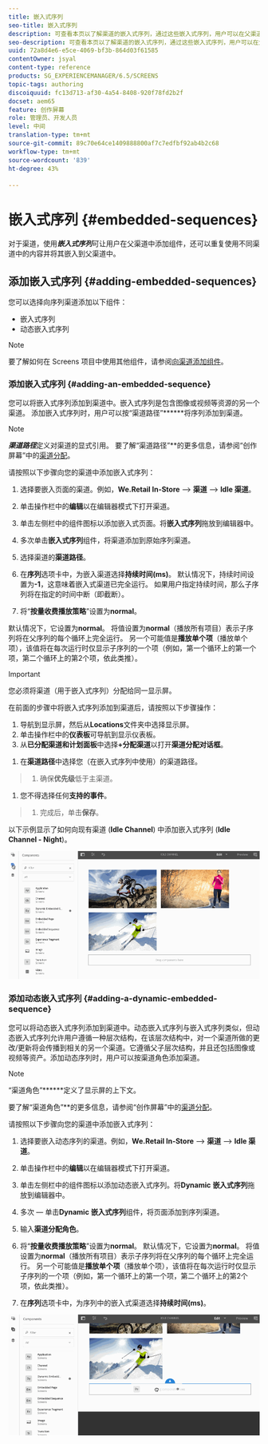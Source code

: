 ```yaml
---
title: 嵌入式序列
seo-title: 嵌入式序列
description: 可查看本页以了解渠道的嵌入式序列，通过这些嵌入式序列，用户可以在父渠道中添加组件，还可以重复使用不同渠道中的内容并将此内容嵌入到父渠道中。
seo-description: 可查看本页以了解渠道的嵌入式序列，通过这些嵌入式序列，用户可以在父渠道中添加组件，还可以重复使用不同渠道中的内容并将此内容嵌入到父渠道中。
uuid: 72a8d4e6-e5ce-4069-bf3b-864d03f61585
contentOwner: jsyal
content-type: reference
products: SG_EXPERIENCEMANAGER/6.5/SCREENS
topic-tags: authoring
discoiquuid: fc13d713-af30-4a54-8408-920f78fd2b2f
docset: aem65
feature: 创作屏幕
role: 管理员、开发人员
level: 中间
translation-type: tm+mt
source-git-commit: 89c70e64ce1409888800af7c7edfbf92ab4b2c68
workflow-type: tm+mt
source-wordcount: '839'
ht-degree: 43%

---
```



# 嵌入式序列 {#embedded-sequences}

对于渠道，使用&#x200B;***嵌入式序列***&#x200B;可让用户在父渠道中添加组件，还可以重复使用不同渠道中的内容并将其嵌入到父渠道中。

## 添加嵌入式序列 {#adding-embedded-sequences}

您可以选择向序列渠道添加以下组件：

* 嵌入式序列
* 动态嵌入式序列

>[!NOTE]
>
>要了解如何在 Screens 项目中使用其他组件，请参阅[向渠道添加组件](adding-components-to-a-channel.md)。

### 添加嵌入式序列  {#adding-an-embedded-sequence}

您可以将嵌入式序列添加到渠道中。嵌入式序列是包含图像或视频等资源的另一个渠道。 添加嵌入式序列时，用户可以按“渠道路径”******&#x200B;将序列添加到渠道。

>[!NOTE]
>***渠道路径***定义对渠道的显式引用。
>要了解“渠道路径”**&#x200B;的更多信息，请参阅“创作屏幕”中的[渠道分配](channel-assignment.md)。

请按照以下步骤向您的渠道中添加嵌入式序列：

1. 选择要嵌入页面的渠道。例如，**We.Retail In-Store** —> **渠道** —> **Idle 渠道**。

1. 单击操作栏中的&#x200B;**编辑**&#x200B;以在编辑器模式下打开渠道。
1. 单击左侧栏中的组件图标以添加嵌入式页面。将&#x200B;**嵌入式序列**&#x200B;拖放到编辑器中。
1. 多次单击&#x200B;**嵌入式序列**&#x200B;组件，将渠道添加到原始序列渠道。
1. 选择渠道的&#x200B;**渠道路径**。
1. 在&#x200B;**序列**&#x200B;选项卡中，为嵌入渠道选择&#x200B;**持续时间(ms)**。 默认情况下，持续时间设置为&#x200B;**-1**，这意味着嵌入式渠道已完全运行。 如果用户指定持续时间，那么子序列将在指定的时间中断（即截断）。

1. 将“**按量收费播放策略**”设置为&#x200B;**normal**。

默认情况下，它设置为&#x200B;**normal**。 将值设置为&#x200B;**normal**（播放所有项目）表示子序列将在父序列的每个循环上完全运行。 另一个可能值是&#x200B;**播放单个项**（播放单个项），该值将在每次运行时仅显示子序列的一个项（例如，第一个循环上的第一个项，第二个循环上的第2个项，依此类推）。

>[!IMPORTANT]
>
>您必须将渠道（用于嵌入式序列）分配给同一显示屏。
>
>在前面的步骤中将嵌入式序列添加到渠道后，请按照以下步骤操作：
>
>1. 导航到显示屏，然后从&#x200B;**Locations**&#x200B;文件夹中选择显示屏。
>1. 单击操作栏中的&#x200B;**仪表板**&#x200B;可导航到显示仪表板。
>1. 从&#x200B;**已分配渠道和计划面板**&#x200B;中选择&#x200B;**+分配渠道**&#x200B;以打开&#x200B;**渠道分配对话框**。

   >
   >
1. 在&#x200B;**渠道路径**&#x200B;中选择您（在嵌入式序列中使用）的渠道路径。
>1. 确保&#x200B;**优先级**&#x200B;低于主渠道。

   >
   >
1. 您不得选择任何&#x200B;**支持的事件**。
>1. 完成后，单击&#x200B;**保存**。

>



以下示例显示了如何向现有渠道 (**Idle Channel**) 中添加嵌入式序列 (**Idle Channel - Night**)。

![new2](assets/new2.gif)

### 添加动态嵌入式序列 {#adding-a-dynamic-embedded-sequence}

您可以将动态嵌入式序列添加到渠道中。动态嵌入式序列与嵌入式序列类似，但动态嵌入式序列允许用户遵循一种层次结构，在该层次结构中，对一个渠道所做的更改/更新将会传播到相关的另一个渠道。它遵循父子层次结构，并且还包括图像或视频等资产。添加动态序列时，用户可以按渠道角色添加渠道。

>[!NOTE]
>
>“渠道角色”******&#x200B;定义了显示屏的上下文。
>
>要了解“渠道角色”**&#x200B;的更多信息，请参阅“创作屏幕”中的[渠道分配](channel-assignment.md)。

请按照以下步骤向您的渠道中添加嵌入式序列：

1. 选择要嵌入动态序列的渠道。例如，**We.Retail In-Store** —> **渠道** —> **Idle 渠道**。

1. 单击操作栏中的&#x200B;**编辑**&#x200B;以在编辑器模式下打开渠道。
1. 单击左侧栏中的组件图标以添加动态嵌入式序列。将&#x200B;**Dynamic** **嵌入式序列**&#x200B;拖放到编辑器中。

1. 多次 — 单击&#x200B;**Dynamic** **嵌入式序列**&#x200B;组件，将页面添加到序列渠道。

1. 输入&#x200B;**渠道分配角色**。
1. 将“**按量收费播放策略**”设置为&#x200B;**normal**。 默认情况下，它设置为&#x200B;**normal**。 将值设置为&#x200B;**normal**（播放所有项目）表示子序列将在父序列的每个循环上完全运行。 另一个可能值是&#x200B;**播放单个项**（播放单个项），该值将在每次运行时仅显示子序列的一个项（例如，第一个循环上的第一个项，第二个循环上的第2个项，依此类推）。

1. 在&#x200B;**序列**&#x200B;选项卡中，为序列中的嵌入式渠道选择&#x200B;**持续时间(ms)**。

![最新](assets/latest.gif)

